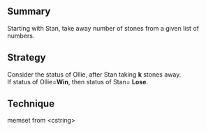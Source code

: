 ## Summary  
Starting with Stan, take away number of stones from a given list of numbers. 

## Strategy    
Consider the status of Ollie, after Stan taking **k** stones away.  
If status of Ollie=**Win**, then status of Stan= **Lose**.  

## Technique  
memset from \<cstring\>

